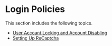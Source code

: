 # Login Policies

This section includes the following topics.

-   [User Account Locking and Account
    Disabling](_User_Account_Locking_and_Account_Disabling_)
-   [Setting Up ReCaptcha](_Setting_Up_ReCaptcha_)
